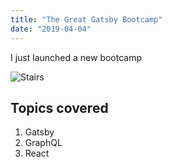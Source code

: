 ```yaml
---
title: "The Great Gatsby Bootcamp"
date: "2019-04-04"
---
```


I just launched a new bootcamp

![Stairs](./stairs.png)

## Topics covered

1. Gatsby
2. GraphQL
3. React